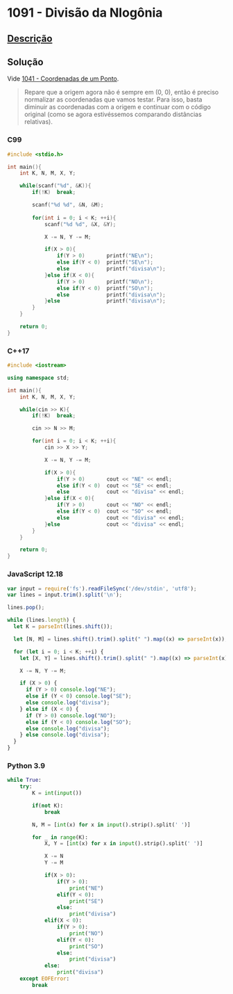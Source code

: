 # 1091 - Divisão da Nlogônia

## [Descrição](https://www.beecrowd.com.br/judge/pt/problems/view/1091)

## Solução

Vide [1041 - Coordenadas de um Ponto](../../iniciante/1041/README.md).

> Repare que a origem agora não é sempre em (0, 0), então é preciso normalizar as coordenadas que vamos testar. Para isso, basta diminuir as coordenadas com a origem e continuar com o código original (como se agora estivéssemos comparando distâncias relativas).

### C99
```c
#include <stdio.h>

int main(){
    int K, N, M, X, Y;

    while(scanf("%d", &K)){
        if(!K)  break;

        scanf("%d %d", &N, &M);
        
        for(int i = 0; i < K; ++i){
            scanf("%d %d", &X, &Y);

            X -= N, Y -= M;

            if(X > 0){
                if(Y > 0)       printf("NE\n");
                else if(Y < 0)  printf("SE\n");
                else            printf("divisa\n");
            }else if(X < 0){
                if(Y > 0)       printf("NO\n");
                else if(Y < 0)  printf("SO\n");
                else            printf("divisa\n");
            }else               printf("divisa\n");
        }
    }

    return 0;
}
```

### C++17
```cpp
#include <iostream>

using namespace std;

int main(){
    int K, N, M, X, Y;

    while(cin >> K){
        if(!K)  break;

        cin >> N >> M;

        for(int i = 0; i < K; ++i){
            cin >> X >> Y;

            X -= N, Y -= M;

            if(X > 0){
                if(Y > 0)       cout << "NE" << endl;
                else if(Y < 0)  cout << "SE" << endl;
                else            cout << "divisa" << endl;
            }else if(X < 0){
                if(Y > 0)       cout << "NO" << endl;
                else if(Y < 0)  cout << "SO" << endl;
                else            cout << "divisa" << endl;
            }else               cout << "divisa" << endl;
        }
    }

    return 0;
}
```

### JavaScript 12.18
```javascript
var input = require('fs').readFileSync('/dev/stdin', 'utf8');
var lines = input.trim().split('\n');

lines.pop();

while (lines.length) {
  let K = parseInt(lines.shift());

  let [N, M] = lines.shift().trim().split(" ").map((x) => parseInt(x));

  for (let i = 0; i < K; ++i) {
    let [X, Y] = lines.shift().trim().split(" ").map((x) => parseInt(x));

    X -= N, Y -= M;

    if (X > 0) {
      if (Y > 0) console.log("NE");
      else if (Y < 0) console.log("SE");
      else console.log("divisa");
    } else if (X < 0) {
      if (Y > 0) console.log("NO");
      else if (Y < 0) console.log("SO");
      else console.log("divisa");
    } else console.log("divisa");
  }
}
```

### Python 3.9
```python
while True:
    try:
        K = int(input())

        if(not K):
            break

        N, M = [int(x) for x in input().strip().split(' ')]

        for _ in range(K):
            X, Y = [int(x) for x in input().strip().split(' ')]

            X -= N
            Y -= M

            if(X > 0):
                if(Y > 0):
                    print("NE")
                elif(Y < 0):
                    print("SE")
                else:
                    print("divisa")
            elif(X < 0):
                if(Y > 0):
                    print("NO")
                elif(Y < 0):
                    print("SO")
                else:
                    print("divisa")
            else:
                print("divisa")
    except EOFError:
        break
```